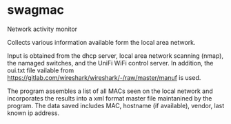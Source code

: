 # swagmac
Network activity monitor

Collects various information available form the local area network.

Input is obtained from the dhcp server, local area network scanning (nmap), the namaged switches, and the UniFi WiFi control server. In addition, the oui.txt file vailable from https://gitlab.com/wireshark/wireshark/-/raw/master/manuf is used.

The program assembles a list of all MACs seen on the local network and incorporates the results into a xml format master file maintanined by the program. The data saved includes MAC, hostname (if available), vendor, last known ip address.

